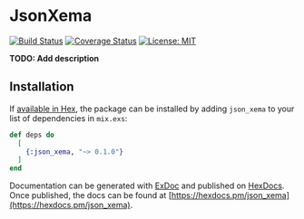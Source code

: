 # JsonXema
[![Build Status](https://travis-ci.org/hrzndhrn/json_xema.svg?branch=master)](https://travis-ci.org/hrzndhrn/json_xema)
[![Coverage Status](https://coveralls.io/repos/github/hrzndhrn/json_xema/badge.svg?branch=master)](https://coveralls.io/github/hrzndhrn/json_xema?branch=master)
[![License: MIT](https://img.shields.io/badge/License-MIT-yellow.svg)](https://opensource.org/licenses/MIT)

**TODO: Add description**

## Installation

If [available in Hex](https://hex.pm/docs/publish), the package can be installed
by adding `json_xema` to your list of dependencies in `mix.exs`:

```elixir
def deps do
  [
    {:json_xema, "~> 0.1.0"}
  ]
end
```

Documentation can be generated with [ExDoc](https://github.com/elixir-lang/ex_doc)
and published on [HexDocs](https://hexdocs.pm). Once published, the docs can
be found at [https://hexdocs.pm/json_xema](https://hexdocs.pm/json_xema).

